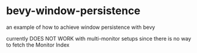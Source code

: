 # bevy-window-persistence

an example of how to achieve window persistence with bevy

currently DOES NOT WORK with multi-monitor setups since there is no way to fetch the Monitor Index

